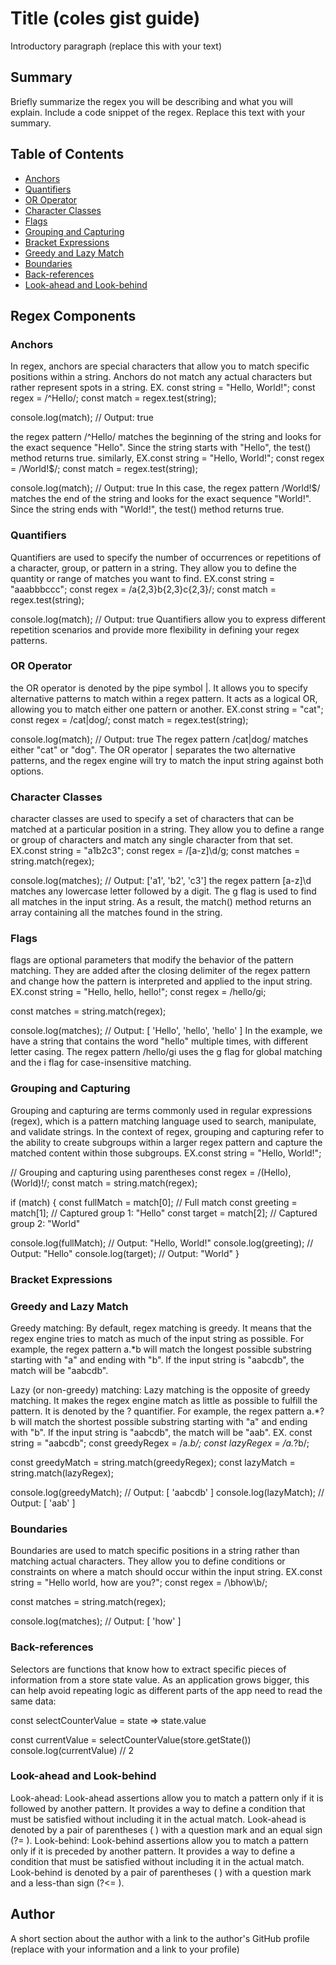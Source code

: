 # Title (coles gist guide)

Introductory paragraph (replace this with your text)

## Summary

Briefly summarize the regex you will be describing and what you will explain. Include a code snippet of the regex. Replace this text with your summary.

## Table of Contents

- [Anchors](#anchors)
- [Quantifiers](#quantifiers)
- [OR Operator](#or-operator)
- [Character Classes](#character-classes)
- [Flags](#flags)
- [Grouping and Capturing](#grouping-and-capturing)
- [Bracket Expressions](#bracket-expressions)
- [Greedy and Lazy Match](#greedy-and-lazy-match)
- [Boundaries](#boundaries)
- [Back-references](#back-references)
- [Look-ahead and Look-behind](#look-ahead-and-look-behind)

## Regex Components

### Anchors
In regex, anchors are special characters that allow you to match specific positions within a string. Anchors do not match any actual characters but rather represent spots in a string.
EX. const string = "Hello, World!";
const regex = /^Hello/;
const match = regex.test(string);

console.log(match); // Output: true

the regex pattern /^Hello/ matches the beginning of the string and looks for the exact sequence "Hello". Since the string starts with "Hello", the test() method returns true.
similarly, EX.const string = "Hello, World!";
const regex = /World!$/;
const match = regex.test(string);

console.log(match); // Output: true
In this case, the regex pattern /World!$/ matches the end of the string and looks for the exact sequence "World!". Since the string ends with "World!", the test() method returns true.
### Quantifiers
Quantifiers are used to specify the number of occurrences or repetitions of a character, group, or pattern in a string. They allow you to define the quantity or range of matches you want to find.
EX.const string = "aaabbbccc";
const regex = /a{2,3}b{2,3}c{2,3}/;
const match = regex.test(string);

console.log(match); // Output: true
Quantifiers allow you to express different repetition scenarios and provide more flexibility in defining your regex patterns.
### OR Operator
the OR operator is denoted by the pipe symbol |. It allows you to specify alternative patterns to match within a regex pattern. It acts as a logical OR, allowing you to match either one pattern or another.
EX.const string = "cat";
const regex = /cat|dog/;
const match = regex.test(string);

console.log(match); // Output: true
The regex pattern /cat|dog/ matches either "cat" or "dog". The OR operator | separates the two alternative patterns, and the regex engine will try to match the input string against both options.
### Character Classes
character classes are used to specify a set of characters that can be matched at a particular position in a string. They allow you to define a range or group of characters and match any single character from that set.
EX.const string = "a1b2c3";
const regex = /[a-z]\d/g;
const matches = string.match(regex);

console.log(matches); // Output: ['a1', 'b2', 'c3']
 the regex pattern [a-z]\d matches any lowercase letter followed by a digit. The g flag is used to find all matches in the input string. As a result, the match() method returns an array containing all the matches found in the string.
### Flags
 flags are optional parameters that modify the behavior of the pattern matching. They are added after the closing delimiter of the regex pattern and change how the pattern is interpreted and applied to the input string.
 EX.const string = "Hello, hello, hello!";
const regex = /hello/gi;

const matches = string.match(regex);

console.log(matches); // Output: [ 'Hello', 'hello', 'hello' ]
In the example, we have a string that contains the word "hello" multiple times, with different letter casing. The regex pattern /hello/gi uses the g flag for global matching and the i flag for case-insensitive matching.
### Grouping and Capturing
Grouping and capturing are terms commonly used in regular expressions (regex), which is a pattern matching language used to search, manipulate, and validate strings. In the context of regex, grouping and capturing refer to the ability to create subgroups within a larger regex pattern and capture the matched content within those subgroups.
EX.const string = "Hello, World!";

// Grouping and capturing using parentheses
const regex = /(Hello), (World)!/;
const match = string.match(regex);

if (match) {
  const fullMatch = match[0];     // Full match
  const greeting = match[1];      // Captured group 1: "Hello"
  const target = match[2];        // Captured group 2: "World"

  console.log(fullMatch);        // Output: "Hello, World!"
  console.log(greeting);         // Output: "Hello"
  console.log(target);           // Output: "World"
}

### Bracket Expressions

### Greedy and Lazy Match
Greedy matching: By default, regex matching is greedy. It means that the regex engine tries to match as much of the input string as possible. For example, the regex pattern a.*b will match the longest possible substring starting with "a" and ending with "b". If the input string is "aabcdb", the match will be "aabcdb".

Lazy (or non-greedy) matching: Lazy matching is the opposite of greedy matching. It makes the regex engine match as little as possible to fulfill the pattern. It is denoted by the ? quantifier. For example, the regex pattern a.*?b will match the shortest possible substring starting with "a" and ending with "b". If the input string is "aabcdb", the match will be "aab".
EX. const string = "aabcdb";
const greedyRegex = /a.*b/;
const lazyRegex = /a.*?b/;

const greedyMatch = string.match(greedyRegex);
const lazyMatch = string.match(lazyRegex);

console.log(greedyMatch); // Output: [ 'aabcdb' ]
console.log(lazyMatch);   // Output: [ 'aab' ]

### Boundaries
Boundaries are used to match specific positions in a string rather than matching actual characters. They allow you to define conditions or constraints on where a match should occur within the input string.
EX.const string = "Hello world, how are you?";
const regex = /\bhow\b/;

const matches = string.match(regex);

console.log(matches); // Output: [ 'how' ]

### Back-references
Selectors are functions that know how to extract specific pieces of information from a store state value. As an application grows bigger, this can help avoid repeating logic as different parts of the app need to read the same data:

const selectCounterValue = state => state.value

const currentValue = selectCounterValue(store.getState())
console.log(currentValue)
// 2
### Look-ahead and Look-behind
Look-ahead: Look-ahead assertions allow you to match a pattern only if it is followed by another pattern. It provides a way to define a condition that must be satisfied without including it in the actual match. Look-ahead is denoted by a pair of parentheses ( ) with a question mark and an equal sign (?= ).
Look-behind: Look-behind assertions allow you to match a pattern only if it is preceded by another pattern. It provides a way to define a condition that must be satisfied without including it in the actual match. Look-behind is denoted by a pair of parentheses ( ) with a question mark and a less-than sign (?<= ).
## Author

A short section about the author with a link to the author's GitHub profile (replace with your information and a link to your profile)
